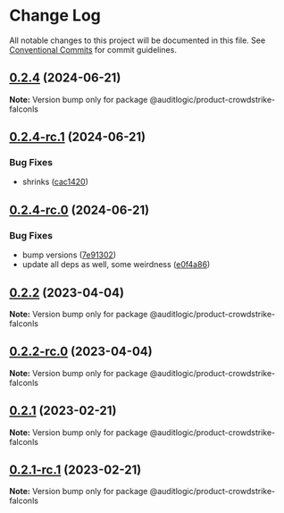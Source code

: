# Change Log

All notable changes to this project will be documented in this file.
See [Conventional Commits](https://conventionalcommits.org) for commit guidelines.

## [0.2.4](https://github.com/auditlogic/product/compare/@auditlogic/product-crowdstrike-falconls@0.2.4-rc.1...@auditlogic/product-crowdstrike-falconls@0.2.4) (2024-06-21)

**Note:** Version bump only for package @auditlogic/product-crowdstrike-falconls





## [0.2.4-rc.1](https://github.com/auditlogic/product/compare/@auditlogic/product-crowdstrike-falconls@0.2.4-rc.0...@auditlogic/product-crowdstrike-falconls@0.2.4-rc.1) (2024-06-21)


### Bug Fixes

* shrinks ([cac1420](https://github.com/auditlogic/product/commit/cac14200fefcd8183ab69fe89a47bd3f70f563e9))





## [0.2.4-rc.0](https://github.com/auditlogic/product/compare/@auditlogic/product-crowdstrike-falconls@0.2.2...@auditlogic/product-crowdstrike-falconls@0.2.4-rc.0) (2024-06-21)


### Bug Fixes

* bump versions ([7e91302](https://github.com/auditlogic/product/commit/7e913023b8b312150ed7762c32fbbe616be71de5))
* update all deps as well, some weirdness ([e0f4a86](https://github.com/auditlogic/product/commit/e0f4a864714e2d3de6bbf3da014d5312fe53be2f))





## [0.2.2](https://github.com/auditlogic/product/compare/@auditlogic/product-crowdstrike-falconls@0.2.1...@auditlogic/product-crowdstrike-falconls@0.2.2) (2023-04-04)

**Note:** Version bump only for package @auditlogic/product-crowdstrike-falconls





## [0.2.2-rc.0](https://github.com/auditlogic/product/compare/@auditlogic/product-crowdstrike-falconls@0.2.1...@auditlogic/product-crowdstrike-falconls@0.2.2-rc.0) (2023-04-04)

**Note:** Version bump only for package @auditlogic/product-crowdstrike-falconls





## [0.2.1](https://github.com/auditlogic/product/compare/@auditlogic/product-crowdstrike-falconls@0.2.0...@auditlogic/product-crowdstrike-falconls@0.2.1) (2023-02-21)

**Note:** Version bump only for package @auditlogic/product-crowdstrike-falconls





## [0.2.1-rc.1](https://github.com/auditlogic/product/compare/@auditlogic/product-crowdstrike-falconls@0.2.0...@auditlogic/product-crowdstrike-falconls@0.2.1-rc.1) (2023-02-21)

**Note:** Version bump only for package @auditlogic/product-crowdstrike-falconls
